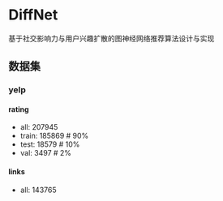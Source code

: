 # DiffNet
基于社交影响力与用户兴趣扩散的图神经网络推荐算法设计与实现

## 数据集
### yelp
#### rating
+ all: 207945
+ train: 185869 # 90%
+ test: 18579 # 10%
+ val: 3497 # 2%

#### links
+ all: 143765


